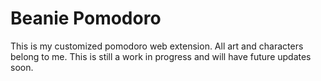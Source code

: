 # Beanie Pomodoro

This is my customized pomodoro web extension.  All art and characters belong to me.  This is still a work in progress and will have future updates soon.